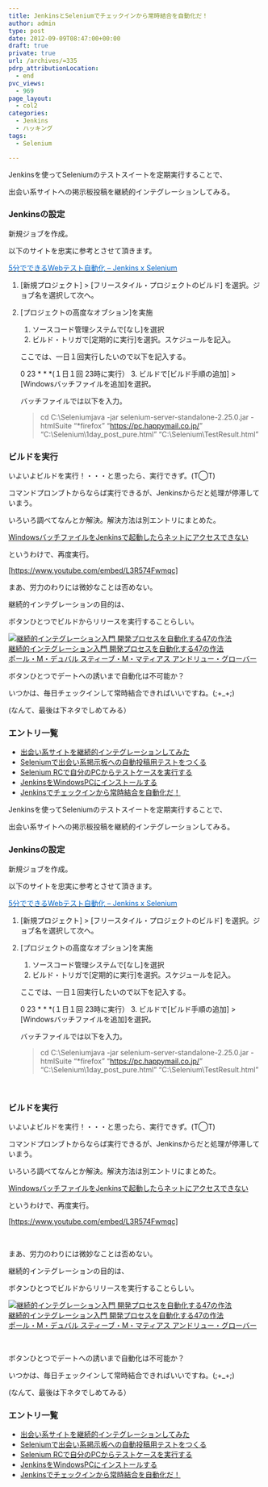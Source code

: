 ```yaml
---
title: JenkinsとSeleniumでチェックインから常時結合を自動化だ！
author: admin
type: post
date: 2012-09-09T08:47:00+00:00
draft: true
private: true
url: /archives/=335
pdrp_attributionLocation:
  - end
pvc_views:
  - 969
page_layout:
  - col2
categories:
  - Jenkins
  - ハッキング
tags:
  - Selenium

---
```

<!--:ja-->Jenkinsを使ってSeleniumのテストスイートを定期実行することで、


  
出会い系サイトへの掲示板投稿を継続的インテグレーションしてみる。

### Jenkinsの設定

新規ジョブを作成。
  
以下のサイトを忠実に参考とさせて頂きます。

[<span style="color: #0066cc;">5分でできるWebテスト自動化 &#8211; Jenkins x Selenium</span>][1]

  1. [新規プロジェクト] > [フリースタイル・プロジェクトのビルド] を選択。ジョブ名を選択して次へ。
  2. [プロジェクトの高度なオブション]を実施 
      1. ソースコード管理システムで[なし]を選択
      2. ビルド・トリガで[定期的に実行]を選択。スケジュールを記入。
  
        ここでは、一日１回実行したいので以下を記入する。
  
        0 23 \* \* *(１日１回 23時に実行）
      3. ビルドで[ビルド手順の追加] > [Windowsバッチファイルを追加]を選択。
  
        バッチファイルでは以下を入力。</p> 
        > cd C:\Seleniumjava -jar selenium-server-standalone-2.25.0.jar -htmlSuite &#8220;*firefox&#8221; &#8220;<https://pc.happymail.co.jp/>&#8221; &#8220;C:\Selenium\1day\_post\_pure.html&#8221; &#8220;C:\Selenium\TestResult.html&#8221;

### ビルドを実行

いよいよビルドを実行！・・・と思ったら、実行できず。(T◯T)
  
コマンドプロンブトからならば実行できるが、Jenkinsからだと処理が停滞していまう。

いろいろ調べてなんとか解決。解決方法は別エントリにまとめた。
  
[WindowsバッチファイルをJenkinsで起動したらネットにアクセスできない][2]

というわけで、再度実行。
  
[https://www.youtube.com/embed/L3R574Fwmqc]

まあ、労力のわりには微妙なことは否めない。
  
継続的インテグレーションの目的は、
  
ボタンひとつでビルドからリリースを実行することらしい。

<div class="wlWriterEditableSmartContent" id="scid:81867AAF-BB02-476b-AE5D-12BDAC2E750D:408c1df5-8284-4009-ae4d-8b656a7732f7" style="margin: 0px; display: inline; float: none; padding: 0px;">
  <a href="https://www.amazon.co.jp/exec/obidos/ASIN/482228395X/sleephacker-22/ref=nosim" target="_blank"><img alt="継続的インテグレーション入門 開発プロセスを自動化する47の作法" src="https://ecx.images-amazon.com/images/I/51w7z1%2BBLXL._SL160_.jpg" /><br /> 継続的インテグレーション入門 開発プロセスを自動化する47の作法<br /> ポール・M・デュバル スティーブ・M・マティアス アンドリュー・グローバー </a>
</div>

ボタンひとつでデートへの誘いまで自動化は不可能か？
  
いつかは、毎日チェックインして常時結合できればいいですね。(;+_+;)
  
(なんて、最後は下ネタでしめてみる）

### エントリ一覧

  * [出会い系サイトを継続的インテグレーションしてみた][3]
  * [Seleniumで出会い系掲示板への自動投稿用テストをつくる][4]
  * [Selenium RCで自分のPCからテストケースを実行する][5]
  * [JenkinsをWindowsPCにインストールする][5]
  * [Jenkinsでチェックインから常時結合を自動化だ！][6]

<div id="fastlookup_top">
</div>

<!--:-->

<!--:en-->Jenkinsを使ってSeleniumのテストスイートを定期実行することで、


  
出会い系サイトへの掲示板投稿を継続的インテグレーションしてみる。

### Jenkinsの設定

新規ジョブを作成。
  
以下のサイトを忠実に参考とさせて頂きます。

[<span style="color: #0066cc;">5分でできるWebテスト自動化 &#8211; Jenkins x Selenium</span>][1]

  1. [新規プロジェクト] > [フリースタイル・プロジェクトのビルド] を選択。ジョブ名を選択して次へ。
  2. [プロジェクトの高度なオブション]を実施 
      1. ソースコード管理システムで[なし]を選択
      2. ビルド・トリガで[定期的に実行]を選択。スケジュールを記入。
  
        ここでは、一日１回実行したいので以下を記入する。
  
        0 23 \* \* *(１日１回 23時に実行）
      3. ビルドで[ビルド手順の追加] > [Windowsバッチファイルを追加]を選択。
  
        バッチファイルでは以下を入力。</p> 
        > cd C:\Seleniumjava -jar selenium-server-standalone-2.25.0.jar -htmlSuite &#8220;*firefox&#8221; &#8220;<https://pc.happymail.co.jp/>&#8221; &#8220;C:\Selenium\1day\_post\_pure.html&#8221; &#8220;C:\Selenium\TestResult.html&#8221;

 

### ビルドを実行

いよいよビルドを実行！・・・と思ったら、実行できず。(T◯T)
  
コマンドプロンブトからならば実行できるが、Jenkinsからだと処理が停滞していまう。

いろいろ調べてなんとか解決。解決方法は別エントリにまとめた。
  
[WindowsバッチファイルをJenkinsで起動したらネットにアクセスできない][2]

というわけで、再度実行。
  
[https://www.youtube.com/embed/L3R574Fwmqc]
  
 

まあ、労力のわりには微妙なことは否めない。
  
継続的インテグレーションの目的は、
  
ボタンひとつでビルドからリリースを実行することらしい。

<div id="scid:81867AAF-BB02-476b-AE5D-12BDAC2E750D:408c1df5-8284-4009-ae4d-8b656a7732f7" class="wlWriterEditableSmartContent" style="margin: 0px; display: inline; float: none; padding: 0px;">
  <a href="https://www.amazon.co.jp/exec/obidos/ASIN/482228395X/sleephacker-22/ref=nosim" target="_blank"><img src="https://ecx.images-amazon.com/images/I/51w7z1%2BBLXL._SL160_.jpg" alt="継続的インテグレーション入門 開発プロセスを自動化する47の作法" /><br /> 継続的インテグレーション入門 開発プロセスを自動化する47の作法<br /> ポール・M・デュバル スティーブ・M・マティアス アンドリュー・グローバー </a>
</div>

 

ボタンひとつでデートへの誘いまで自動化は不可能か？
  
いつかは、毎日チェックインして常時結合できればいいですね。(;+_+;)
  
(なんて、最後は下ネタでしめてみる）

### エントリ一覧

  * [出会い系サイトを継続的インテグレーションしてみた][3]
  * [Seleniumで出会い系掲示板への自動投稿用テストをつくる][4]
  * [Selenium RCで自分のPCからテストケースを実行する][5]
  * [JenkinsをWindowsPCにインストールする][5]
  * [Jenkinsでチェックインから常時結合を自動化だ！][6]

<div id="fastlookup_top">
</div>

<!--:-->

 [1]: https://ozzy2010.blogspot.jp/2012/05/5web-jenkins-x-selenium.html
 [2]: https://futurismo.biz/archives/331 "WindowsバッチファイルをJenkinsで起動したらネットにアクセスできない"
 [3]: https://futurismo.biz/archives/187 "出会い系サイトを継続的インテグレーションしてみた"
 [4]: https://futurismo.biz/archives/286 "Seleniumで出会い系掲示板への自動投稿用テストをつくる"
 [5]: https://futurismo.biz/archives/292 "Selenium RCで自分のPCからテストケースを実行する"
 [6]: https://futurismo.biz/archives/335 "Jenkinsでチェックインから常時結合を自動化だ！"